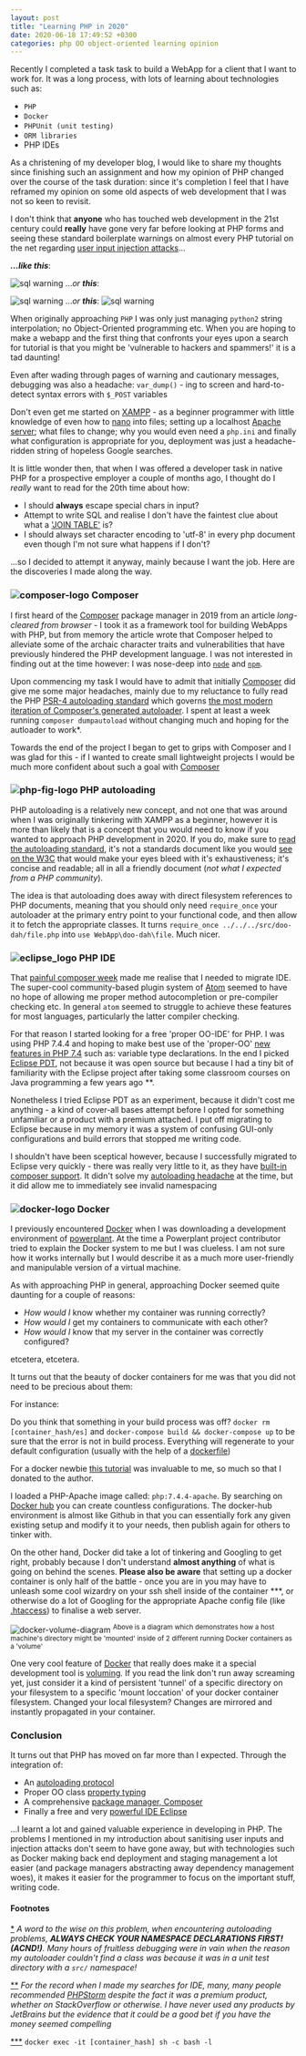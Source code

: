 ```yaml
---
layout: post
title: "Learning PHP in 2020"
date: 2020-06-18 17:49:52 +0300
categories: php OO object-oriented learning opinion
---
```


<!-- ## Post contents
* intro: old PHP, MYSQL and verbose un-templated web pages
* Composer
* PHP 7.4.4 OO style and variable/parameter typing
* Eclipse PDT
* Docker containers
* Doctrine ORM **TODO**
* Conclusion -->

Recently I completed a task task to build a WebApp for a client that I want to work for. It was a long process, with lots of learning about technologies such as:

 * `PHP`
 * `Docker`
 * `PHPUnit (unit testing)`
 * `ORM libraries`
 * PHP IDEs

As a christening of my developer blog, I would like to share my thoughts since finishing such an assignment and how my opinion of PHP changed over the course of the task duration: since it's completion I feel that I have reframed my opinion on some old aspects of web development that I was not so keen to revisit.

I don't think that **anyone** who has touched web development in the 21st century could **really** have gone very far before looking at PHP forms and seeing these standard boilerplate warnings on almost every PHP tutorial on the net regarding [user input injection attacks](https://youtu.be/_jKylhJtPmI)...

***...like this***:


![sql warning](/assets/SQL_warning_1.png)
...*or **this***:

![sql warning](/assets/SQL_warning_2.png)
...*or **this***:
![sql warning](/assets/SQL_warning_3.png)

When originally approaching `PHP` I was only just managing `python2` string interpolation; no Object-Oriented programming etc. When you are hoping to make a webapp and the first thing that confronts your eyes upon a search for tutorial is that you might be 'vulnerable to hackers and spammers!' it is a tad daunting!

Even after wading through pages of warning and cautionary messages, debugging was also a headache: `var_dump()` - ing to screen and hard-to-detect syntax errors with `$_POST` variables

Don't even get me started on [XAMPP](https://www.apachefriends.org/index.html) - as a beginner programmer with little knowledge of even how to [nano](https://www.nano-editor.org/) into files; setting up a localhost [Apache server](https://httpd.apache.org/); what files to change; why you would even need a `php.ini` and finally what configuration is appropriate for you, deployment was just a headache-ridden string of hopeless Google searches.

It is little wonder then, that when I was offered a developer task in native PHP for a prospective employer a couple of months ago, I thought do I *really* want to read for the 20th time about how:
 * I should **always** escape special chars in input?
 * Attempt to write SQL and realise I don't have the faintest clue about what a ['JOIN TABLE'](https://www.w3schools.com/sql/sql_join.asp) is?
 * I should always set character encoding to 'utf-8' in every php document even though I'm not sure what happens if I don't?

...so I decided to attempt it anyway, mainly because I want the job. Here are the discoveries I made along the way.  


### <img src="/assets/logo_composer.png" class="v-mid w5" alt="composer-logo"/> Composer

I first heard of the [Composer](https://getcomposer.org/) package manager in 2019 from an article *long-cleared from browser* - I took it as a framework tool for building WebApps with PHP, but from memory the article wrote that Composer helped to alleviate some of the archaic character traits and vulnerabilities that have previously hindered the PHP development language. I was not interested in finding out at the time however: I was nose-deep into [`node`](https://nodejs.org/en/) and [`npm`](https://www.npmjs.com/).

Upon commencing my task I would have to admit that initially [Composer](https://getcomposer.org/) did give me some major headaches, mainly due to my reluctance to fully read the PHP [PSR-4 autoloading standard](https://www.php-fig.org/psr/psr-4/) which governs [the most modern iteration of Composer's generated autoloader](https://getcomposer.org/doc/04-schema.md#psr-4). <a name="footnote_1"></a>I spent at least a week running `composer dumpautoload` without changing much and hoping for the autloader to work\*.

Towards the end of the project I began to get to grips with Composer and I was glad for this - if I wanted to create small lightweight projects I would be much more confident about such a goal with [Composer](https://getcomposer.org/)

### <img src="/assets/php_fig_logo.png" class="v-mid w5" alt="php-fig-logo"/> PHP autoloading

PHP autoloading is a relatively new concept, and not one that was around when I was originally tinkering with XAMPP as a beginner, however it is more than likely that is a concept that you would need to know if you wanted to approach PHP development in 2020. If you do, make sure to [read the autoloading standard](https://www.php-fig.org/psr/psr-4/), it's not a standards document like you would [see on the W3C](https://www.w3.org/WAI/standards-guidelines/aria/) that would make your eyes bleed with it's exhaustiveness; it's concise and readable; all in all a friendly document (*not what I expected from a PHP community*).

The idea is that autoloading does away with direct filesystem references to PHP documents, meaning that you should only need `require_once` your autoloader at the primary entry point to your functional code, and then allow it to fetch the appropriate classes. It turns `require_once ../../../src/doo-dah/file.php` into `use WebApp\doo-dah\file`. Much nicer.

### <img src="/assets/eclipse_pdt_logo.png" class="v-mid w5" alt="eclipse_logo"/> PHP IDE

That [painful composer week](#footnote_1) made me realise that I needed to migrate IDE. The super-cool community-based plugin system of [Atom](https://atom.io/) seemed to have no hope of allowing me proper method autocompletion or pre-compiler checking etc. In general `atom` seemed to struggle to achieve these features for most languages, particularly the latter compiler checking.

For that reason I started looking for a free 'proper OO-IDE' for PHP. I was using PHP 7.4.4 and hoping to make best use of the 'proper-OO' [new features in PHP 7.4](https://www.php.net/releases/7_4_0.php) such as: variable type declarations. In the end <a name="footnote_2"></a>I picked [Eclipse PDT](https://www.eclipse.org/pdt/), not because it was open source but because I had a tiny bit of familiarity with the Eclipse project after taking some classroom courses on Java programming a few years ago \*\*.

Nonetheless I tried Eclipse PDT as an experiment, because it didn't cost me anything - a kind of cover-all bases attempt before I opted for something unfamiliar or a product with a premium attached. I put off migrating to Eclipse because in my memory it was a system of confusing GUI-only configurations and build errors that stopped me writing code.

I shouldn't have been sceptical however, because I successfully migrated to Eclipse very quickly - there was really very little to it, as they have [built-in composer support](https://marketplace.eclipse.org/content/composer-php-support). It didn't solve my [autoloading headache](#footnote_1) at the time, but it did allow me to immediately see invalid namespacing

### <img src="/assets/docker_logo.jpeg" class="v-mid w5" alt="docker-logo"/> Docker

I previously encountered [Docker](https://www.docker.com/) when I was downloading a development environment of [powerplant](https://github.com/Ecohackerfarm/powerplant). At the time a Powerplant project contributor tried to explain the Docker system to me but I was clueless. I am not sure how it works internally but I would describe it as a much more user-friendly and manipulable version of a virtual machine.

As with approaching PHP in general, approaching Docker seemed quite daunting for a couple of reasons:

 * *How would I* know whether my container was running correctly?
 * *How would I* get my containers to communicate with each other?
 * *How would I* know that my server in the container was correctly configured?

etcetera, etcetera.

It turns out that the beauty of docker containers for me was that you did not need to be precious about them:

For instance:

Do you think that something in your build process was off? `docker rm [container_hash/es]` and `docker-compose build && docker-compose up` to be sure that the error is not in build process. Everything will regenerate to your default configuration (usually with the help of a [dockerfile](https://docs.docker.com/engine/reference/builder/))

For a docker newbie [this tutorial](http://blog.adnansiddiqi.me/getting-started-with-docker/) was invaluable to me, so much so that I donated to the author.

I loaded a PHP-Apache image called: `php:7.4.4-apache`. By searching on [Docker hub](https://hub.docker.com/) you can create countless configurations. The docker-hub environment is almost like Github in that you can essentially fork any given existing setup and modify it to your needs, then publish again for others to tinker with.

On the other hand, Docker did take a lot of tinkering and Googling to get right, probably because I don't understand **almost anything** of what is going on behind the scenes. **Please also be aware** that setting up a docker container is only half of the battle - once you are in you may have to unleash some cool wizardry on your ssh shell inside of the container \*\*\*, or otherwise do a lot of Googling for the appropriate Apache config file (like [.htaccess](http://httpd.apache.org/docs/current/howto/htaccess.html)) to finalise a web server.

![docker-volume-diagram](/assets/docker_volumes.jpeg)
<sup>Above is a diagram which demonstrates how a host machine's directory might be 'mounted' inside of 2 different running Docker containers as a 'volume'</sup>

One very cool feature of [Docker](https://www.docker.com/) that really does make it a special development tool is [voluming](https://docs.docker.com/storage/volumes/). If you read the link don't run away screaming yet, just consider it a kind of persistent 'tunnel' of a specific directory on your filesystem to a specific 'mount loccation' of your docker container filesystem. Changed your local filesystem? Changes are mirrored and instantly propagated in your container.

### Conclusion

It turns out that PHP has moved on far more than I expected. Through the integration of:
 * An [autoloading protocol](https://www.php-fig.org/psr/psr-4/)
 * Proper OO class [property typing](https://www.php.net/manual/en/migration74.new-features.php#migration74.new-features.core.typed-properties)
 * A comprehensive [package manager, Composer](https://getcomposer.org/)
 * Finally a free and very [powerful IDE Eclipse](https://www.eclipse.org/pdt/)

...I learnt a lot and gained valuable experience in developing in PHP. The problems I mentioned in my introduction about sanitising user inputs and injection attacks don't seem to have gone away, but with technologies such as Docker making back end deployment and staging management a lot easier (and package managers abstracting away dependency management woes), it makes it easier for the programmer to focus on the important stuff, writing code.

#### Footnotes

[\*](#footnote_1) *A word to the wise on this problem, when encountering autoloading problems, **ALWAYS CHECK YOUR NAMESPACE DECLARATIONS FIRST! (ACND!)**. Many hours of fruitless debugging were in vain when the reason my autoloader couldn't find a class was because it was in a unit test directory with a `src/` namespace!*

[\*\*](#footnote_2) *For the record when I made my searches for IDE, many, many people recommended [PHPStorm](https://www.jetbrains.com/phpstorm/) despite the fact it was a premium product, whether on StackOverflow or otherwise. I have never used any products by JetBrains but the evidence that it could be a good bet if you have the money seemed compelling*

[\*\*\*](#footnote_3) `docker exec -it [container_hash] sh -c bash -l`
